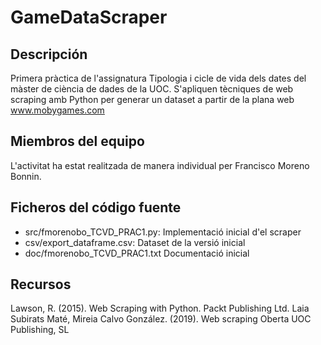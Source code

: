 # GameDataScraper

## Descripción
Primera pràctica de l'assignatura Tipologia i cicle de vida dels dates del màster de ciència de dades de la UOC. S'apliquen tècniques de web scraping amb Python per generar un dataset a partir de la plana web www.mobygames.com

## Miembros del equipo
L'activitat ha estat realitzada de manera individual per Francisco Moreno Bonnin.

## Ficheros del código fuente
* src/fmorenobo_TCVD_PRAC1.py: Implementació inicial d'el scraper
* csv/export_dataframe.csv: Dataset de la versió inicial
* doc/fmorenobo_TCVD_PRAC1.txt Documentació inicial

## Recursos
Lawson, R. (2015). Web Scraping with Python. Packt Publishing Ltd.
Laia Subirats Maté, Mireia Calvo González. (2019). Web scraping  Oberta UOC Publishing, SL
